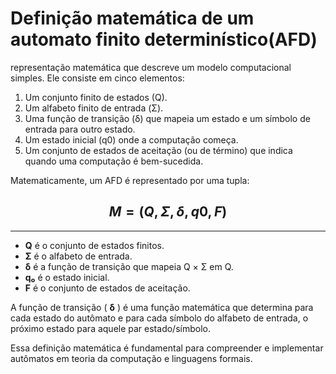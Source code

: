 # Definição matemática de um automato finito determinístico(AFD)

representação matemática que descreve um modelo computacional simples. Ele consiste em cinco elementos:

1. Um conjunto finito de estados (Q).
2. Um alfabeto finito de entrada (Σ).
3. Uma função de transição (δ) que mapeia um estado e um símbolo de entrada para outro estado.
4. Um estado inicial (q0) onde a computação começa.
5. Um conjunto de estados de aceitação (ou de término) que indica quando uma computação é bem-sucedida.


Matematicamente, um AFD é representado por uma tupla:

$$
M=(Q,Σ,δ,q0, F)
$$
--
---
- **Q** é o conjunto de estados finitos.
- **Σ** é o alfabeto de entrada.
- **δ** é a função de transição que mapeia Q × Σ em Q.
- **q₀** é o estado inicial.
- **F** é o conjunto de estados de aceitação.

A função de transição ( **δ** )
é uma função matemática que determina para cada estado do autômato e para cada símbolo do alfabeto de entrada, o próximo estado para aquele par estado/símbolo.

Essa definição matemática é fundamental para compreender e implementar autômatos em teoria da computação e linguagens formais.